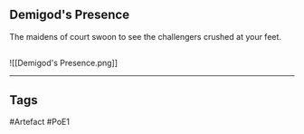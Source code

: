 ## Demigod's Presence
The maidens of court swoon to see
the challengers crushed at your feet.
##
![[Demigod's Presence.png]]

---
## Tags
#Artefact
#PoE1